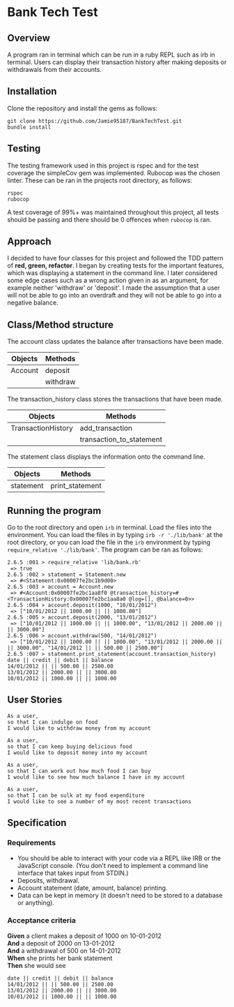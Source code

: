 # Bank Tech Test

## Overview

A program ran in terminal which can be run in a ruby REPL such as irb in terminal. Users can display their transaction history after making deposits or withdrawals from their accounts.

## Installation

Clone the repository and install the gems as follows:

```
git clone https://github.com/Jamie95187/BankTechTest.git
bundle install
```

## Testing

The testing framework used in this project is rspec and for the test coverage the simpleCov gem was implemented. Rubocop was the chosen linter. These can be ran in the projects root directory, as follows:

```
rspec
rubocop
```

A test coverage of 99%+ was maintained throughout this project, all tests should be passing and there should be 0 offences when `rubocop` is ran.

## Approach

I decided to have four classes for this project and followed the TDD pattern of **red, green, refactor**. I began by creating tests for the important features, which was displaying a statement in the command line. I later considered some edge cases such as a wrong action given in as an argument, for example neither 'withdraw' or 'deposit'. I made the assumption that a user will not be able to go into an overdraft and they will not be able to go into a negative balance.

## Class/Method structure

The account class updates the balance after transactions have been made.

| Objects | Methods |
| --- | --- |
| Account | deposit |
| | withdraw |

The transaction_history class stores the transactions that have been made.

| Objects | Methods |
| --- | --- |
| TransactionHistory | add_transaction |
| | transaction_to_statement |

The statement class displays the information onto the command line.

| Objects | Methods |
| --- | --- |
| statement | print_statement |

## Running the program

Go to the root directory and open `irb` in terminal. Load the files into the environment. You can load the files in by typing `irb -r './lib/bank'` at the root directory, or you can load the file in the `irb` environment by typing `require_relative './lib/bank'`. The program can be ran as follows:

```
2.6.5 :001 > require_relative 'lib/bank.rb'
 => true
2.6.5 :002 > statement = Statement.new
 => #<Statement:0x00007fe2bc1b9d00>
2.6.5 :003 > account = Account.new
 => #<Account:0x00007fe2bc1aa8f0 @transaction_history=#<TransactionHistory:0x00007fe2bc1aa8a0 @log=[], @balance=0>>
2.6.5 :004 > account.deposit(1000, "10/01/2012")
 => ["10/01/2012 || 1000.00 || || 1000.00"]
2.6.5 :005 > account.deposit(2000, "13/01/2012")
 => ["10/01/2012 || 1000.00 || || 1000.00", "13/01/2012 || 2000.00 || || 3000.00"]
2.6.5 :006 > account.withdraw(500, "14/01/2012")
 => ["10/01/2012 || 1000.00 || || 1000.00", "13/01/2012 || 2000.00 || || 3000.00", "14/01/2012 || || 500.00 || 2500.00"]
2.6.5 :007 > statement.print_statement(account.transaction_history)
date || credit || debit || balance
14/01/2012 || || 500.00 || 2500.00
13/01/2012 || 2000.00 || || 3000.00
10/01/2012 || 1000.00 || || 1000.00
```

## User Stories

```
As a user,
so that I can indulge on food
I would like to withdraw money from my account

As a user,
so that I can keep buying delicious food
I would like to deposit money into my account

As a user,
so that I can work out how much food I can buy
I would like to see how much balance I have in my account

As a user,
so that I can be sulk at my food expenditure
I would like to see a number of my most recent transactions
```

## Specification

### Requirements

* You should be able to interact with your code via a REPL like IRB or the JavaScript console.  (You don't need to implement a command line interface that takes input from STDIN.)
* Deposits, withdrawal.
* Account statement (date, amount, balance) printing.
* Data can be kept in memory (it doesn't need to be stored to a database or anything).

### Acceptance criteria

**Given** a client makes a deposit of 1000 on 10-01-2012  
**And** a deposit of 2000 on 13-01-2012  
**And** a withdrawal of 500 on 14-01-2012  
**When** she prints her bank statement  
**Then** she would see

```
date || credit || debit || balance
14/01/2012 || || 500.00 || 2500.00
13/01/2012 || 2000.00 || || 3000.00
10/01/2012 || 1000.00 || || 1000.00
```
